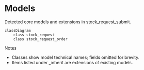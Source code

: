 # Models

Detected core models and extensions in stock_request_submit.

```mermaid
classDiagram
    class stock_request
    class stock_request_order
```

Notes
- Classes show model technical names; fields omitted for brevity.
- Items listed under _inherit are extensions of existing models.

